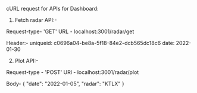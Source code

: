 cURL request for APIs for Dashboard:

1. Fetch radar API:-

Request-type- 'GET'
URL - localhost:3001/radar/get

Header:-
uniqueid: c0696a04-be8a-5f18-84e2-dcb565dc18c6
date: 2022-01-30

2. Plot API:-

Request-type - 'POST'
URl - localhost:3001/radar/plot

Body-
{
"date": "2022-01-05",
"radar": "KTLX"
}
